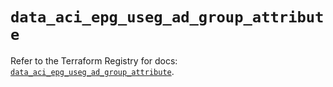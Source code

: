# `data_aci_epg_useg_ad_group_attribute`

Refer to the Terraform Registry for docs: [`data_aci_epg_useg_ad_group_attribute`](https://registry.terraform.io/providers/ciscodevnet/aci/2.17.0/docs/data-sources/epg_useg_ad_group_attribute).
